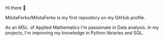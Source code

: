  Hi there 👋

MilotaFerko/MilotaFerko is my first repository on my GitHub profile.

As an MSc. of Applied Mathematics I'm passionate in Data analysis. In my projects, I'm improving my knowledge in Python libraries and SQL.
